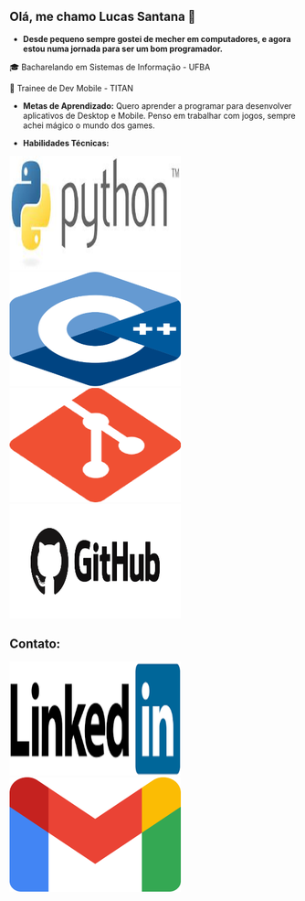 ## Olá, me chamo Lucas Santana 👋

- **Desde pequeno sempre gostei de mecher em computadores, e agora estou numa jornada para ser um bom programador.**


🎓 Bacharelando em Sistemas de Informação - UFBA

📱 Trainee de Dev Mobile - TITAN



- **Metas de Aprendizado:** Quero aprender a programar para desenvolver aplicativos de Desktop e Mobile. Penso em trabalhar com jogos, sempre achei mágico o mundo dos games.

- **Habilidades Técnicas:** 

<img src= "imagens/python.jpg" width="300" height="200" />  <img src = "imagens/c++.png" width="300" height="200" />   <img src= "imagens/git.png" width="300" height="200" /> <img src= "imagens/github.png" width="300" height="200" />

 
## Contato:
<a href="https://www.linkedin.com/in/lucas-santana-7a3476300/">
    <img src="imagens/linkedin.png" width="300" height="200"/>
</a>

<a href="mailto:lucassbleal9@gmail.com">
  <img src="imagens/gmail.png" width="300" height="200" />
</a>
